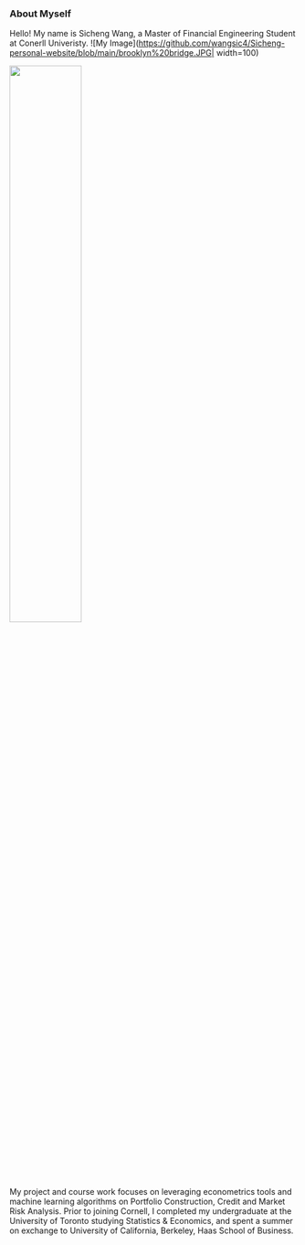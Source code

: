 ### About Myself 

Hello! My name is Sicheng Wang, a Master of Financial Engineering Student at Conerll Univeristy. ![My Image](https://github.com/wangsic4/Sicheng-personal-website/blob/main/brooklyn%20bridge.JPG| width=100)

<img src="https://github.com/wangsic4/Sicheng-personal-website/blob/main/brooklyn%20bridge.JPG" width=50% height=50%>

My project and course work focuses on leveraging econometrics tools and machine learning algorithms on Portfolio Construction, Credit and Market Risk Analysis. Prior to joining Cornell, I completed my undergraduate at the University of Toronto studying Statistics & Economics, and spent a summer on exchange to University of California, Berkeley, Haas School of Business.



